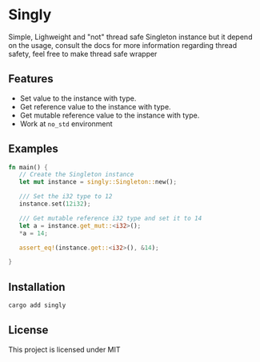 # Singly

Simple, Lighweight and "not" thread safe Singleton instance but it depend on the usage, 
consult the docs for more information regarding thread safety, feel free to make thread safe wrapper

## Features

 * Set value to the instance with type.
 * Get reference value to the instance with type.
 * Get mutable reference value to the instance with type.
 * Work at `no_std` environment

## Examples

```rs
fn main() {
   // Create the Singleton instance
   let mut instance = singly::Singleton::new();

   /// Set the i32 type to 12
   instance.set(12i32);

   /// Get mutable reference i32 type and set it to 14
   let a = instance.get_mut::<i32>();
   *a = 14;

   assert_eq!(instance.get::<i32>(), &14);

}
```

## Installation

```sh
cargo add singly
```

## License

This project is licensed under MIT
